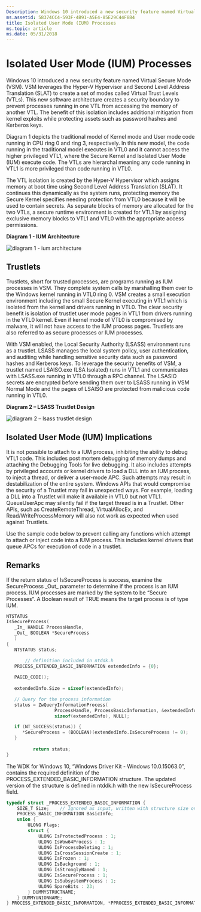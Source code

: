 ```yaml
---
Description: Windows 10 introduced a new security feature named Virtual Secure Mode (VSM).
ms.assetid: 58374CC4-593F-4B91-A5E4-85E29C44F8B4
title: Isolated User Mode (IUM) Processes
ms.topic: article
ms.date: 05/31/2018
---
```


# Isolated User Mode (IUM) Processes

Windows 10 introduced a new security feature named Virtual Secure Mode (VSM). VSM leverages the Hyper-V Hypervisor and Second Level Address Translation (SLAT) to create a set of modes called Virtual Trust Levels (VTLs). This new software architecture creates a security boundary to prevent processes running in one VTL from accessing the memory of another VTL. The benefit of this isolation includes additional mitigation from kernel exploits while protecting assets such as password hashes and Kerberos keys.

Diagram 1 depicts the traditional model of Kernel mode and User mode code running in CPU ring 0 and ring 3, respectively. In this new model, the code running in the traditional model executes in VTL0 and it cannot access the higher privileged VTL1, where the Secure Kernel and Isolated User Mode (IUM) execute code. The VTLs are hierarchal meaning any code running in VTL1 is more privileged than code running in VTL0.

The VTL isolation is created by the Hyper-V Hypervisor which assigns memory at boot time using Second Level Address Translation (SLAT). It continues this dynamically as the system runs, protecting memory the Secure Kernel specifies needing protection from VTL0 because it will be used to contain secrets. As separate blocks of memory are allocated for the two VTLs, a secure runtime environment is created for VTL1 by assigning exclusive memory blocks to VTL1 and VTL0 with the appropriate access permissions.

**Diagram 1 - IUM Architecture**

![diagram 1 - ium architecture](images/uim-architecture.png)

## Trustlets

Trustlets, short for trusted processes, are programs running as IUM processes in VSM. They complete system calls by marshalling them over to the Windows kernel running in VTL0 ring 0. VSM creates a small execution environment including the small Secure Kernel executing in VTL1 which is isolated from the kernel and drivers running in VTL0. The clear security benefit is isolation of trustlet user mode pages in VTL1 from drivers running in the VTL0 kernel. Even if kernel mode of VTL0 is compromised by malware, it will not have access to the IUM process pages. Trustlets are also referred to as secure processes or IUM processes.

With VSM enabled, the Local Security Authority (LSASS) environment runs as a trustlet. LSASS manages the local system policy, user authentication, and auditing while handling sensitive security data such as password hashes and Kerberos keys. To leverage the security benefits of VSM, a trustlet named LSAISO.exe (LSA Isolated) runs in VTL1 and communicates with LSASS.exe running in VTL0 through a RPC channel. The LSASIO secrets are encrypted before sending them over to LSASS running in VSM Normal Mode and the pages of LSAISO are protected from malicious code running in VTL0.

**Diagram 2 – LSASS Trustlet Design**

![diagram 2 – lsass trustlet design ](images/lsass-trustlet-design.png)

## Isolated User Mode (IUM) Implications

It is not possible to attach to a IUM process, inhibiting the ability to debug VTL1 code. This includes post mortem debugging of memory dumps and attaching the Debugging Tools for live debugging. It also includes attempts by privileged accounts or kernel drivers to load a DLL into an IUM process, to inject a thread, or deliver a user-mode APC. Such attempts may result in destabilization of the entire system. Windows APIs that would compromise the security of a Trustlet may fail in unexpected ways. For example, loading a DLL into a Trustlet will make it available in VTL0 but not VTL1. QueueUserApc may silently fail if the target thread is in a Trustlet. Other APIs, such as CreateRemoteThread, VirtualAllocEx, and Read/WriteProcessMemory will also not work as expected when used against Trustlets.

Use the sample code below to prevent calling any functions which attempt to attach or inject code into a IUM process. This includes kernel drivers that queue APCs for execution of code in a trustlet.

## Remarks

If the return status of IsSecureProcess is success, examine the SecureProcess \_Out\_ parameter to determine if the process is an IUM process. IUM processes are marked by the system to be “Secure Processes”. A Boolean result of TRUE means the target process is of type IUM.


```C++
NTSTATUS
IsSecureProcess(
   _In_ HANDLE ProcessHandle,
   _Out_ BOOLEAN *SecureProcess
   )
{
   NTSTATUS status;

       // definition included in ntddk.h  
   PROCESS_EXTENDED_BASIC_INFORMATION extendedInfo = {0};
 
   PAGED_CODE(); 
  
   extendedInfo.Size = sizeof(extendedInfo);

   // Query for the process information  
   status = ZwQueryInformationProcess(
                  ProcessHandle, ProcessBasicInformation, &extendedInfo,
                  sizeof(extendedInfo), NULL);

   if (NT_SUCCESS(status)) {
      *SecureProcess = (BOOLEAN)(extendedInfo.IsSecureProcess != 0);
   }
 
          return status;
}
```



The WDK for Windows 10, “Windows Driver Kit - Windows 10.0.15063.0”, contains the required definition of the PROCESS\_EXTENDED\_BASIC\_INFORMATION structure. The updated version of the structure is defined in ntddk.h with the new IsSecureProcess field.


```C++
typedef struct _PROCESS_EXTENDED_BASIC_INFORMATION {
    SIZE_T Size;    // Ignored as input, written with structure size on output
    PROCESS_BASIC_INFORMATION BasicInfo;
    union {
        ULONG Flags;
        struct {
            ULONG IsProtectedProcess : 1;
            ULONG IsWow64Process : 1;
            ULONG IsProcessDeleting : 1;
            ULONG IsCrossSessionCreate : 1;
            ULONG IsFrozen : 1;
            ULONG IsBackground : 1;
            ULONG IsStronglyNamed : 1;
            ULONG IsSecureProcess : 1;
            ULONG IsSubsystemProcess : 1;
            ULONG SpareBits : 23;
        } DUMMYSTRUCTNAME;
    } DUMMYUNIONNAME;
} PROCESS_EXTENDED_BASIC_INFORMATION, *PPROCESS_EXTENDED_BASIC_INFORMATION;
```



 

 



